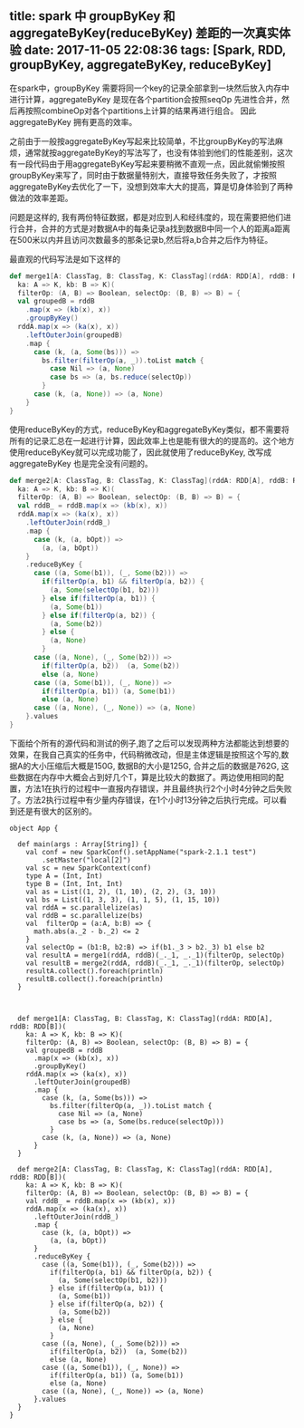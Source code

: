 title: spark 中 groupByKey 和 aggregateByKey(reduceByKey) 差距的一次真实体验
date: 2017-11-05 22:08:36
tags: [Spark, RDD, groupByKey, aggregateByKey, reduceByKey]
---

在spark中，groupByKey 需要将同一个key的记录全部拿到一块然后放入内存中进行计算，aggregateByKey 是现在各个partition会按照seqOp 先进性合并，然后再按照combineOp对各个partitions上计算的结果再进行组合。
因此aggregateByKey 拥有更高的效率。

之前由于一般按aggregateByKey写起来比较简单，不比groupByKey的写法麻烦，通常就按aggregateByKey的写法写了，也没有体验到他们的性能差别，这次有一段代码由于用aggregateByKey写起来要稍微不直观一点，因此就偷懒按照groupByKey来写了，同时由于数据量特别大，直接导致任务失败了，才按照aggregateByKey去优化了一下，没想到效率大大的提高，算是切身体验到了两种做法的效率差距。

问题是这样的, 我有两份特征数据，都是对应到人和经纬度的，现在需要把他们进行合并，合并的方式是对数据A中的每条记录a找到数据B中同一个人的距离a距离在500米以内并且访问次数最多的那条记录b,然后将a,b合并之后作为特征。

最直观的代码写法是如下这样的

```scala
def merge1[A: ClassTag, B: ClassTag, K: ClassTag](rddA: RDD[A], rddB: RDD[B])(
  ka: A => K, kb: B => K)(
  filterOp: (A, B) => Boolean, selectOp: (B, B) => B) = {
  val groupedB = rddB
    .map(x => (kb(x), x))
    .groupByKey()
  rddA.map(x => (ka(x), x))
    .leftOuterJoin(groupedB)
    .map {
      case (k, (a, Some(bs))) =>
        bs.filter(filterOp(a, _)).toList match {
          case Nil => (a, None)
          case bs => (a, bs.reduce(selectOp))
        }
      case (k, (a, None)) => (a, None)
    }
}
```

使用reduceByKey的方式，reduceByKey和aggregateByKey类似，都不需要将所有的记录汇总在一起进行计算，因此效率上也是能有很大的的提高的。这个地方使用reduceByKey就可以完成功能了，因此就使用了reduceByKey, 改写成 aggregateByKey 也是完全没有问题的。

```scala
def merge2[A: ClassTag, B: ClassTag, K: ClassTag](rddA: RDD[A], rddB: RDD[B])(
  ka: A => K, kb: B => K)(
  filterOp: (A, B) => Boolean, selectOp: (B, B) => B) = {
  val rddB_ = rddB.map(x => (kb(x), x))
  rddA.map(x => (ka(x), x))
    .leftOuterJoin(rddB_)
    .map {
      case (k, (a, bOpt)) =>
        (a, (a, bOpt))
    }
    .reduceByKey {
      case ((a, Some(b1)), (_, Some(b2))) =>
        if(filterOp(a, b1) && filterOp(a, b2)) {
          (a, Some(selectOp(b1, b2)))
        } else if(filterOp(a, b1)) {
          (a, Some(b1))
        } else if(filterOp(a, b2)) {
          (a, Some(b2))
        } else {
          (a, None)
        }
      case ((a, None), (_, Some(b2))) =>
        if(filterOp(a, b2))  (a, Some(b2))
        else (a, None)
      case ((a, Some(b1)), (_, None)) =>
        if(filterOp(a, b1)) (a, Some(b1))
        else (a, None)
      case ((a, None), (_, None)) => (a, None)
    }.values
}
```

下面给个所有的源代码和测试的例子,跑了之后可以发现两种方法都能达到想要的效果，在我自己真实的任务中，代码稍微改动，但是主体逻辑是按照这个写的,数据A的大小压缩后大概是150G, 数据B的大小是125G, 合并之后的数据是762G, 这些数据在内存中大概会占到好几个T，算是比较大的数据了。两边使用相同的配置，方法1在执行的过程中一直报内存错误，并且最终执行2个小时4分钟之后失败了。方法2执行过程中有少量内存错误，在1个小时13分钟之后执行完成。可以看到还是有很大的区别的。

```
object App {
  
  def main(args : Array[String]) {
    val conf = new SparkConf().setAppName("spark-2.1.1 test")
        .setMaster("local[2]")
    val sc = new SparkContext(conf)
    type A = (Int, Int)
    type B = (Int, Int, Int)
    val as = List((1, 2), (1, 10), (2, 2), (3, 10))
    val bs = List((1, 3, 3), (1, 1, 5), (1, 15, 10))
    val rddA = sc.parallelize(as)
    val rddB = sc.parallelize(bs)
    val  filterOp = (a:A, b:B) => {
      math.abs(a._2 - b._2) <= 2
    }
    val selectOp = (b1:B, b2:B) => if(b1._3 > b2._3) b1 else b2
    val resultA = merge1(rddA, rddB)(_._1, _._1)(filterOp, selectOp)
    val resultB = merge2(rddA, rddB)(_._1, _._1)(filterOp, selectOp)
    resultA.collect().foreach(println)
    resultB.collect().foreach(println)
  }



  def merge1[A: ClassTag, B: ClassTag, K: ClassTag](rddA: RDD[A], rddB: RDD[B])(
    ka: A => K, kb: B => K)(
    filterOp: (A, B) => Boolean, selectOp: (B, B) => B) = {
    val groupedB = rddB
      .map(x => (kb(x), x))
      .groupByKey()
    rddA.map(x => (ka(x), x))
      .leftOuterJoin(groupedB)
      .map {
        case (k, (a, Some(bs))) =>
          bs.filter(filterOp(a, _)).toList match {
            case Nil => (a, None)
            case bs => (a, Some(bs.reduce(selectOp)))
          }
        case (k, (a, None)) => (a, None)
      }
  }

  def merge2[A: ClassTag, B: ClassTag, K: ClassTag](rddA: RDD[A], rddB: RDD[B])(
    ka: A => K, kb: B => K)(
    filterOp: (A, B) => Boolean, selectOp: (B, B) => B) = {
    val rddB_ = rddB.map(x => (kb(x), x))
    rddA.map(x => (ka(x), x))
      .leftOuterJoin(rddB_)
      .map {
        case (k, (a, bOpt)) =>
          (a, (a, bOpt))
      }
      .reduceByKey {
        case ((a, Some(b1)), (_, Some(b2))) =>
          if(filterOp(a, b1) && filterOp(a, b2)) {
            (a, Some(selectOp(b1, b2)))
          } else if(filterOp(a, b1)) {
            (a, Some(b1))
          } else if(filterOp(a, b2)) {
            (a, Some(b2))
          } else {
            (a, None)
          }
        case ((a, None), (_, Some(b2))) =>
          if(filterOp(a, b2))  (a, Some(b2))
          else (a, None)
        case ((a, Some(b1)), (_, None)) =>
          if(filterOp(a, b1)) (a, Some(b1))
          else (a, None)
        case ((a, None), (_, None)) => (a, None)
      }.values
  }
}
```